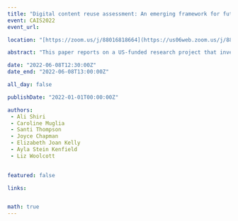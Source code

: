 ```yaml
---
title: "Digital content reuse assessment: An emerging framework for future digital library research and development"
event: CAIS2022
event_url: 

location: "[https://zoom.us/j/88016818664](https://us06web.zoom.us/j/88016818664?wd=bWlEMk1oZ3FyWTVFNXZISUh4dlZJdz09)"

abstract: "This paper reports on a US-funded research project that investigates the development of an assessment framework for digital content reuse by cultural heritage organizations. Specifically, it will provide a conceptual framework for a nuanced understanding of digital object/content use and reuse and will introduce a set of ethical guidelines for the assessment of digital object/content reuse in digital, archives, and repositories."

date: "2022-06-08T12:30:00Z"
date_end: "2022-06-08T13:00:00Z"

all_day: false

publishDate: "2022-01-01T00:00:00Z"

authors:
 - Ali Shiri 
 - Caroline Muglia
 - Santi Thompson
 - Joyce Chapman
 - Elizabeth Joan Kelly
 - Ayla Stein Kenfield
 - Liz Woolcott
 

featured: false

links:


math: true
---
```


